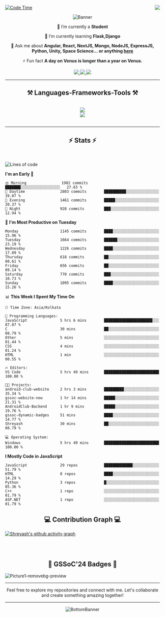 <div>
 
<img align="right" src="https://visitor-badge.laobi.icu/badge?page_id=shreyash3087.shreyash3087" />

 [![Code Time](https://wakatime.com/badge/user/cd5f70df-e644-46f4-a03b-e1ce78615131.svg)](https://wakatime.com/@cd5f70df-e644-46f4-a03b-e1ce78615131)
 
</div>


<div align="center">
 
![Banner](https://github.com/user-attachments/assets/fe33d289-b057-4d85-ad76-3103802aa9e1)

</div>


<div align="center">
 
 🔭 I’m currently a **Student** 
 
 🌱 I’m currently learning **Flask,Django**

💬 Ask me about **Angular, React, NextJS, Mongo, NodeJS, ExpressJS, Python, Unity, Space Science... or anything [here](https://github.com/shreyash3087/shreyash3087/issues)**

⚡ Fun fact **A day on Venus is longer than a year on Venus.**

</div>
 
<div align="center"> 
  <a href="mailto:shreyash3087@gmail.com">
    <img src="https://img.shields.io/badge/Gmail-333333?style=for-the-badge&logo=gmail&logoColor=red" />
  </a>
  <a href="https://www.linkedin.com/in/shreyash-srivastava-1a1161280" target="_blank">
    <img src="https://img.shields.io/badge/LinkedIn-0077B5?style=for-the-badge&logo=linkedin&logoColor=white" target="_blank" />
  </a>
  <a href="https://github.com/shreyash3087" target="_blank">
     <img src="https://img.shields.io/badge/Github-FF5722?style=for-the-badge&logo=github&logoColor=white" target="_blank" />
  </a>
</div>
<hr/>
 
<h2 align="center">⚒️ Languages-Frameworks-Tools ⚒️</h2>
<br/>
<div align="center">
    <img src="https://skillicons.dev/icons?i=react,bootstrap,html,css,vscode,github,figma,cpp,vercel,netlify" /><br>
    <img src="https://skillicons.dev/icons?i=tailwind,git,nodejs,python,javascript,typescript,express,firebase,mongodb,nextjs,unity,azure,blender" /><br>
</div>

<br/>
<hr/>

<h2 align="center">⚡ Stats ⚡</h2>

<br>
<div>
 
 
<!--START_SECTION:waka-->
![Lines of code](https://img.shields.io/badge/From%20Hello%20World%20I%27ve%20Written-4.7%20million%20lines%20of%20code-blue)

**I'm an Early 🐤** 

```text
🌞 Morning                1982 commits        ███████░░░░░░░░░░░░░░░░░░   27.63 % 
🌆 Daytime                2803 commits        ██████████░░░░░░░░░░░░░░░   39.07 % 
🌃 Evening                1461 commits        █████░░░░░░░░░░░░░░░░░░░░   20.37 % 
🌙 Night                  928 commits         ███░░░░░░░░░░░░░░░░░░░░░░   12.94 % 
```
📅 **I'm Most Productive on Tuesday** 

```text
Monday                   1145 commits        ████░░░░░░░░░░░░░░░░░░░░░   15.96 % 
Tuesday                  1664 commits        ██████░░░░░░░░░░░░░░░░░░░   23.19 % 
Wednesday                1226 commits        ████░░░░░░░░░░░░░░░░░░░░░   17.09 % 
Thursday                 618 commits         ██░░░░░░░░░░░░░░░░░░░░░░░   08.61 % 
Friday                   656 commits         ██░░░░░░░░░░░░░░░░░░░░░░░   09.14 % 
Saturday                 770 commits         ███░░░░░░░░░░░░░░░░░░░░░░   10.73 % 
Sunday                   1095 commits        ████░░░░░░░░░░░░░░░░░░░░░   15.26 % 
```


📊 **This Week I Spent My Time On** 

```text
🕑︎ Time Zone: Asia/Kolkata

💬 Programming Languages: 
JavaScript               5 hrs 6 mins        ██████████████████████░░░   87.87 % 
C                        30 mins             ██░░░░░░░░░░░░░░░░░░░░░░░   08.79 % 
Other                    5 mins              ░░░░░░░░░░░░░░░░░░░░░░░░░   01.44 % 
CSS                      4 mins              ░░░░░░░░░░░░░░░░░░░░░░░░░   01.24 % 
HTML                     1 min               ░░░░░░░░░░░░░░░░░░░░░░░░░   00.55 % 

🔥 Editors: 
VS Code                  5 hrs 49 mins       █████████████████████████   100.00 % 

🐱‍💻 Projects: 
android-club-website     2 hrs 3 mins        █████████░░░░░░░░░░░░░░░░   35.34 % 
gssoc-website-new        1 hr 14 mins        █████░░░░░░░░░░░░░░░░░░░░   21.31 % 
AndroidClub-Backend      1 hr 9 mins         █████░░░░░░░░░░░░░░░░░░░░   19.76 % 
gssoc-dynamic-badges     51 mins             ████░░░░░░░░░░░░░░░░░░░░░   14.77 % 
Shreyash                 30 mins             ██░░░░░░░░░░░░░░░░░░░░░░░   08.79 % 

💻 Operating System: 
Windows                  5 hrs 49 mins       █████████████████████████   100.00 % 
```

**I Mostly Code in JavaScript** 

```text
JavaScript               29 repos            █████████████░░░░░░░░░░░░   51.79 % 
HTML                     8 repos             ████░░░░░░░░░░░░░░░░░░░░░   14.29 % 
Python                   3 repos             █░░░░░░░░░░░░░░░░░░░░░░░░   05.36 % 
C++                      1 repo              ░░░░░░░░░░░░░░░░░░░░░░░░░   01.79 % 
ASP.NET                  1 repo              ░░░░░░░░░░░░░░░░░░░░░░░░░   01.79 % 
```




<!--END_SECTION:waka-->

</div>

<div>
  <div align="center" ><h2 align="center">💻 Contribution Graph 💻</h2></div>
 
  [![Shreyash's github activity graph](https://github-readme-activity-graph.vercel.app/graph?username=shreyash3087&hide_border=true&theme=github)](https://github.com/ashutosh00710/github-readme-activity-graph)
 
</div>

<br/><br/>

<h2 align="center">🔰 GSSoC'24 Badges 🔰</h2>

![Picture1-removebg-preview](https://github.com/user-attachments/assets/4ece96a5-043a-44df-b51b-40738d3603ff)

<div align="center"> 
  <hr/>
  Feel free to explore my repositories and connect with me. Let's collaborate and create something amazing together!
  <hr/>
</div>

<div align="center">
 
![BottomBanner](https://github.com/user-attachments/assets/7afe064f-9b9f-401d-bec1-35c8625bb3dc)

</div>

